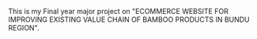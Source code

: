 This is my Final year major project on "ECOMMERCE WEBSITE FOR IMPROVING EXISTING VALUE CHAIN OF BAMBOO PRODUCTS IN BUNDU REGION".
